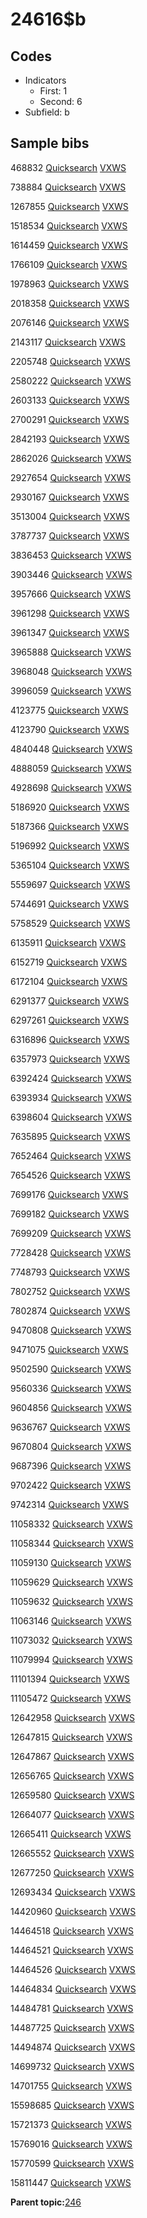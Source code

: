 # 24616$b

## Codes

-   Indicators
    -   First: 1
    -   Second: 6
-   Subfield: b

## Sample bibs

468832 [Quicksearch](https://search.library.yale.edu/catalog/468832) [VXWS](http://prodorbis.library.yale.edu:7014/vxws/GetHoldingsService?bibId=468832)

738884 [Quicksearch](https://search.library.yale.edu/catalog/738884) [VXWS](http://prodorbis.library.yale.edu:7014/vxws/GetHoldingsService?bibId=738884)

1267855 [Quicksearch](https://search.library.yale.edu/catalog/1267855) [VXWS](http://prodorbis.library.yale.edu:7014/vxws/GetHoldingsService?bibId=1267855)

1518534 [Quicksearch](https://search.library.yale.edu/catalog/1518534) [VXWS](http://prodorbis.library.yale.edu:7014/vxws/GetHoldingsService?bibId=1518534)

1614459 [Quicksearch](https://search.library.yale.edu/catalog/1614459) [VXWS](http://prodorbis.library.yale.edu:7014/vxws/GetHoldingsService?bibId=1614459)

1766109 [Quicksearch](https://search.library.yale.edu/catalog/1766109) [VXWS](http://prodorbis.library.yale.edu:7014/vxws/GetHoldingsService?bibId=1766109)

1978963 [Quicksearch](https://search.library.yale.edu/catalog/1978963) [VXWS](http://prodorbis.library.yale.edu:7014/vxws/GetHoldingsService?bibId=1978963)

2018358 [Quicksearch](https://search.library.yale.edu/catalog/2018358) [VXWS](http://prodorbis.library.yale.edu:7014/vxws/GetHoldingsService?bibId=2018358)

2076146 [Quicksearch](https://search.library.yale.edu/catalog/2076146) [VXWS](http://prodorbis.library.yale.edu:7014/vxws/GetHoldingsService?bibId=2076146)

2143117 [Quicksearch](https://search.library.yale.edu/catalog/2143117) [VXWS](http://prodorbis.library.yale.edu:7014/vxws/GetHoldingsService?bibId=2143117)

2205748 [Quicksearch](https://search.library.yale.edu/catalog/2205748) [VXWS](http://prodorbis.library.yale.edu:7014/vxws/GetHoldingsService?bibId=2205748)

2580222 [Quicksearch](https://search.library.yale.edu/catalog/2580222) [VXWS](http://prodorbis.library.yale.edu:7014/vxws/GetHoldingsService?bibId=2580222)

2603133 [Quicksearch](https://search.library.yale.edu/catalog/2603133) [VXWS](http://prodorbis.library.yale.edu:7014/vxws/GetHoldingsService?bibId=2603133)

2700291 [Quicksearch](https://search.library.yale.edu/catalog/2700291) [VXWS](http://prodorbis.library.yale.edu:7014/vxws/GetHoldingsService?bibId=2700291)

2842193 [Quicksearch](https://search.library.yale.edu/catalog/2842193) [VXWS](http://prodorbis.library.yale.edu:7014/vxws/GetHoldingsService?bibId=2842193)

2862026 [Quicksearch](https://search.library.yale.edu/catalog/2862026) [VXWS](http://prodorbis.library.yale.edu:7014/vxws/GetHoldingsService?bibId=2862026)

2927654 [Quicksearch](https://search.library.yale.edu/catalog/2927654) [VXWS](http://prodorbis.library.yale.edu:7014/vxws/GetHoldingsService?bibId=2927654)

2930167 [Quicksearch](https://search.library.yale.edu/catalog/2930167) [VXWS](http://prodorbis.library.yale.edu:7014/vxws/GetHoldingsService?bibId=2930167)

3513004 [Quicksearch](https://search.library.yale.edu/catalog/3513004) [VXWS](http://prodorbis.library.yale.edu:7014/vxws/GetHoldingsService?bibId=3513004)

3787737 [Quicksearch](https://search.library.yale.edu/catalog/3787737) [VXWS](http://prodorbis.library.yale.edu:7014/vxws/GetHoldingsService?bibId=3787737)

3836453 [Quicksearch](https://search.library.yale.edu/catalog/3836453) [VXWS](http://prodorbis.library.yale.edu:7014/vxws/GetHoldingsService?bibId=3836453)

3903446 [Quicksearch](https://search.library.yale.edu/catalog/3903446) [VXWS](http://prodorbis.library.yale.edu:7014/vxws/GetHoldingsService?bibId=3903446)

3957666 [Quicksearch](https://search.library.yale.edu/catalog/3957666) [VXWS](http://prodorbis.library.yale.edu:7014/vxws/GetHoldingsService?bibId=3957666)

3961298 [Quicksearch](https://search.library.yale.edu/catalog/3961298) [VXWS](http://prodorbis.library.yale.edu:7014/vxws/GetHoldingsService?bibId=3961298)

3961347 [Quicksearch](https://search.library.yale.edu/catalog/3961347) [VXWS](http://prodorbis.library.yale.edu:7014/vxws/GetHoldingsService?bibId=3961347)

3965888 [Quicksearch](https://search.library.yale.edu/catalog/3965888) [VXWS](http://prodorbis.library.yale.edu:7014/vxws/GetHoldingsService?bibId=3965888)

3968048 [Quicksearch](https://search.library.yale.edu/catalog/3968048) [VXWS](http://prodorbis.library.yale.edu:7014/vxws/GetHoldingsService?bibId=3968048)

3996059 [Quicksearch](https://search.library.yale.edu/catalog/3996059) [VXWS](http://prodorbis.library.yale.edu:7014/vxws/GetHoldingsService?bibId=3996059)

4123775 [Quicksearch](https://search.library.yale.edu/catalog/4123775) [VXWS](http://prodorbis.library.yale.edu:7014/vxws/GetHoldingsService?bibId=4123775)

4123790 [Quicksearch](https://search.library.yale.edu/catalog/4123790) [VXWS](http://prodorbis.library.yale.edu:7014/vxws/GetHoldingsService?bibId=4123790)

4840448 [Quicksearch](https://search.library.yale.edu/catalog/4840448) [VXWS](http://prodorbis.library.yale.edu:7014/vxws/GetHoldingsService?bibId=4840448)

4888059 [Quicksearch](https://search.library.yale.edu/catalog/4888059) [VXWS](http://prodorbis.library.yale.edu:7014/vxws/GetHoldingsService?bibId=4888059)

4928698 [Quicksearch](https://search.library.yale.edu/catalog/4928698) [VXWS](http://prodorbis.library.yale.edu:7014/vxws/GetHoldingsService?bibId=4928698)

5186920 [Quicksearch](https://search.library.yale.edu/catalog/5186920) [VXWS](http://prodorbis.library.yale.edu:7014/vxws/GetHoldingsService?bibId=5186920)

5187366 [Quicksearch](https://search.library.yale.edu/catalog/5187366) [VXWS](http://prodorbis.library.yale.edu:7014/vxws/GetHoldingsService?bibId=5187366)

5196992 [Quicksearch](https://search.library.yale.edu/catalog/5196992) [VXWS](http://prodorbis.library.yale.edu:7014/vxws/GetHoldingsService?bibId=5196992)

5365104 [Quicksearch](https://search.library.yale.edu/catalog/5365104) [VXWS](http://prodorbis.library.yale.edu:7014/vxws/GetHoldingsService?bibId=5365104)

5559697 [Quicksearch](https://search.library.yale.edu/catalog/5559697) [VXWS](http://prodorbis.library.yale.edu:7014/vxws/GetHoldingsService?bibId=5559697)

5744691 [Quicksearch](https://search.library.yale.edu/catalog/5744691) [VXWS](http://prodorbis.library.yale.edu:7014/vxws/GetHoldingsService?bibId=5744691)

5758529 [Quicksearch](https://search.library.yale.edu/catalog/5758529) [VXWS](http://prodorbis.library.yale.edu:7014/vxws/GetHoldingsService?bibId=5758529)

6135911 [Quicksearch](https://search.library.yale.edu/catalog/6135911) [VXWS](http://prodorbis.library.yale.edu:7014/vxws/GetHoldingsService?bibId=6135911)

6152719 [Quicksearch](https://search.library.yale.edu/catalog/6152719) [VXWS](http://prodorbis.library.yale.edu:7014/vxws/GetHoldingsService?bibId=6152719)

6172104 [Quicksearch](https://search.library.yale.edu/catalog/6172104) [VXWS](http://prodorbis.library.yale.edu:7014/vxws/GetHoldingsService?bibId=6172104)

6291377 [Quicksearch](https://search.library.yale.edu/catalog/6291377) [VXWS](http://prodorbis.library.yale.edu:7014/vxws/GetHoldingsService?bibId=6291377)

6297261 [Quicksearch](https://search.library.yale.edu/catalog/6297261) [VXWS](http://prodorbis.library.yale.edu:7014/vxws/GetHoldingsService?bibId=6297261)

6316896 [Quicksearch](https://search.library.yale.edu/catalog/6316896) [VXWS](http://prodorbis.library.yale.edu:7014/vxws/GetHoldingsService?bibId=6316896)

6357973 [Quicksearch](https://search.library.yale.edu/catalog/6357973) [VXWS](http://prodorbis.library.yale.edu:7014/vxws/GetHoldingsService?bibId=6357973)

6392424 [Quicksearch](https://search.library.yale.edu/catalog/6392424) [VXWS](http://prodorbis.library.yale.edu:7014/vxws/GetHoldingsService?bibId=6392424)

6393934 [Quicksearch](https://search.library.yale.edu/catalog/6393934) [VXWS](http://prodorbis.library.yale.edu:7014/vxws/GetHoldingsService?bibId=6393934)

6398604 [Quicksearch](https://search.library.yale.edu/catalog/6398604) [VXWS](http://prodorbis.library.yale.edu:7014/vxws/GetHoldingsService?bibId=6398604)

7635895 [Quicksearch](https://search.library.yale.edu/catalog/7635895) [VXWS](http://prodorbis.library.yale.edu:7014/vxws/GetHoldingsService?bibId=7635895)

7652464 [Quicksearch](https://search.library.yale.edu/catalog/7652464) [VXWS](http://prodorbis.library.yale.edu:7014/vxws/GetHoldingsService?bibId=7652464)

7654526 [Quicksearch](https://search.library.yale.edu/catalog/7654526) [VXWS](http://prodorbis.library.yale.edu:7014/vxws/GetHoldingsService?bibId=7654526)

7699176 [Quicksearch](https://search.library.yale.edu/catalog/7699176) [VXWS](http://prodorbis.library.yale.edu:7014/vxws/GetHoldingsService?bibId=7699176)

7699182 [Quicksearch](https://search.library.yale.edu/catalog/7699182) [VXWS](http://prodorbis.library.yale.edu:7014/vxws/GetHoldingsService?bibId=7699182)

7699209 [Quicksearch](https://search.library.yale.edu/catalog/7699209) [VXWS](http://prodorbis.library.yale.edu:7014/vxws/GetHoldingsService?bibId=7699209)

7728428 [Quicksearch](https://search.library.yale.edu/catalog/7728428) [VXWS](http://prodorbis.library.yale.edu:7014/vxws/GetHoldingsService?bibId=7728428)

7748793 [Quicksearch](https://search.library.yale.edu/catalog/7748793) [VXWS](http://prodorbis.library.yale.edu:7014/vxws/GetHoldingsService?bibId=7748793)

7802752 [Quicksearch](https://search.library.yale.edu/catalog/7802752) [VXWS](http://prodorbis.library.yale.edu:7014/vxws/GetHoldingsService?bibId=7802752)

7802874 [Quicksearch](https://search.library.yale.edu/catalog/7802874) [VXWS](http://prodorbis.library.yale.edu:7014/vxws/GetHoldingsService?bibId=7802874)

9470808 [Quicksearch](https://search.library.yale.edu/catalog/9470808) [VXWS](http://prodorbis.library.yale.edu:7014/vxws/GetHoldingsService?bibId=9470808)

9471075 [Quicksearch](https://search.library.yale.edu/catalog/9471075) [VXWS](http://prodorbis.library.yale.edu:7014/vxws/GetHoldingsService?bibId=9471075)

9502590 [Quicksearch](https://search.library.yale.edu/catalog/9502590) [VXWS](http://prodorbis.library.yale.edu:7014/vxws/GetHoldingsService?bibId=9502590)

9560336 [Quicksearch](https://search.library.yale.edu/catalog/9560336) [VXWS](http://prodorbis.library.yale.edu:7014/vxws/GetHoldingsService?bibId=9560336)

9604856 [Quicksearch](https://search.library.yale.edu/catalog/9604856) [VXWS](http://prodorbis.library.yale.edu:7014/vxws/GetHoldingsService?bibId=9604856)

9636767 [Quicksearch](https://search.library.yale.edu/catalog/9636767) [VXWS](http://prodorbis.library.yale.edu:7014/vxws/GetHoldingsService?bibId=9636767)

9670804 [Quicksearch](https://search.library.yale.edu/catalog/9670804) [VXWS](http://prodorbis.library.yale.edu:7014/vxws/GetHoldingsService?bibId=9670804)

9687396 [Quicksearch](https://search.library.yale.edu/catalog/9687396) [VXWS](http://prodorbis.library.yale.edu:7014/vxws/GetHoldingsService?bibId=9687396)

9702422 [Quicksearch](https://search.library.yale.edu/catalog/9702422) [VXWS](http://prodorbis.library.yale.edu:7014/vxws/GetHoldingsService?bibId=9702422)

9742314 [Quicksearch](https://search.library.yale.edu/catalog/9742314) [VXWS](http://prodorbis.library.yale.edu:7014/vxws/GetHoldingsService?bibId=9742314)

11058332 [Quicksearch](https://search.library.yale.edu/catalog/11058332) [VXWS](http://prodorbis.library.yale.edu:7014/vxws/GetHoldingsService?bibId=11058332)

11058344 [Quicksearch](https://search.library.yale.edu/catalog/11058344) [VXWS](http://prodorbis.library.yale.edu:7014/vxws/GetHoldingsService?bibId=11058344)

11059130 [Quicksearch](https://search.library.yale.edu/catalog/11059130) [VXWS](http://prodorbis.library.yale.edu:7014/vxws/GetHoldingsService?bibId=11059130)

11059629 [Quicksearch](https://search.library.yale.edu/catalog/11059629) [VXWS](http://prodorbis.library.yale.edu:7014/vxws/GetHoldingsService?bibId=11059629)

11059632 [Quicksearch](https://search.library.yale.edu/catalog/11059632) [VXWS](http://prodorbis.library.yale.edu:7014/vxws/GetHoldingsService?bibId=11059632)

11063146 [Quicksearch](https://search.library.yale.edu/catalog/11063146) [VXWS](http://prodorbis.library.yale.edu:7014/vxws/GetHoldingsService?bibId=11063146)

11073032 [Quicksearch](https://search.library.yale.edu/catalog/11073032) [VXWS](http://prodorbis.library.yale.edu:7014/vxws/GetHoldingsService?bibId=11073032)

11079994 [Quicksearch](https://search.library.yale.edu/catalog/11079994) [VXWS](http://prodorbis.library.yale.edu:7014/vxws/GetHoldingsService?bibId=11079994)

11101394 [Quicksearch](https://search.library.yale.edu/catalog/11101394) [VXWS](http://prodorbis.library.yale.edu:7014/vxws/GetHoldingsService?bibId=11101394)

11105472 [Quicksearch](https://search.library.yale.edu/catalog/11105472) [VXWS](http://prodorbis.library.yale.edu:7014/vxws/GetHoldingsService?bibId=11105472)

12642958 [Quicksearch](https://search.library.yale.edu/catalog/12642958) [VXWS](http://prodorbis.library.yale.edu:7014/vxws/GetHoldingsService?bibId=12642958)

12647815 [Quicksearch](https://search.library.yale.edu/catalog/12647815) [VXWS](http://prodorbis.library.yale.edu:7014/vxws/GetHoldingsService?bibId=12647815)

12647867 [Quicksearch](https://search.library.yale.edu/catalog/12647867) [VXWS](http://prodorbis.library.yale.edu:7014/vxws/GetHoldingsService?bibId=12647867)

12656765 [Quicksearch](https://search.library.yale.edu/catalog/12656765) [VXWS](http://prodorbis.library.yale.edu:7014/vxws/GetHoldingsService?bibId=12656765)

12659580 [Quicksearch](https://search.library.yale.edu/catalog/12659580) [VXWS](http://prodorbis.library.yale.edu:7014/vxws/GetHoldingsService?bibId=12659580)

12664077 [Quicksearch](https://search.library.yale.edu/catalog/12664077) [VXWS](http://prodorbis.library.yale.edu:7014/vxws/GetHoldingsService?bibId=12664077)

12665411 [Quicksearch](https://search.library.yale.edu/catalog/12665411) [VXWS](http://prodorbis.library.yale.edu:7014/vxws/GetHoldingsService?bibId=12665411)

12665552 [Quicksearch](https://search.library.yale.edu/catalog/12665552) [VXWS](http://prodorbis.library.yale.edu:7014/vxws/GetHoldingsService?bibId=12665552)

12677250 [Quicksearch](https://search.library.yale.edu/catalog/12677250) [VXWS](http://prodorbis.library.yale.edu:7014/vxws/GetHoldingsService?bibId=12677250)

12693434 [Quicksearch](https://search.library.yale.edu/catalog/12693434) [VXWS](http://prodorbis.library.yale.edu:7014/vxws/GetHoldingsService?bibId=12693434)

14420960 [Quicksearch](https://search.library.yale.edu/catalog/14420960) [VXWS](http://prodorbis.library.yale.edu:7014/vxws/GetHoldingsService?bibId=14420960)

14464518 [Quicksearch](https://search.library.yale.edu/catalog/14464518) [VXWS](http://prodorbis.library.yale.edu:7014/vxws/GetHoldingsService?bibId=14464518)

14464521 [Quicksearch](https://search.library.yale.edu/catalog/14464521) [VXWS](http://prodorbis.library.yale.edu:7014/vxws/GetHoldingsService?bibId=14464521)

14464526 [Quicksearch](https://search.library.yale.edu/catalog/14464526) [VXWS](http://prodorbis.library.yale.edu:7014/vxws/GetHoldingsService?bibId=14464526)

14464834 [Quicksearch](https://search.library.yale.edu/catalog/14464834) [VXWS](http://prodorbis.library.yale.edu:7014/vxws/GetHoldingsService?bibId=14464834)

14484781 [Quicksearch](https://search.library.yale.edu/catalog/14484781) [VXWS](http://prodorbis.library.yale.edu:7014/vxws/GetHoldingsService?bibId=14484781)

14487725 [Quicksearch](https://search.library.yale.edu/catalog/14487725) [VXWS](http://prodorbis.library.yale.edu:7014/vxws/GetHoldingsService?bibId=14487725)

14494874 [Quicksearch](https://search.library.yale.edu/catalog/14494874) [VXWS](http://prodorbis.library.yale.edu:7014/vxws/GetHoldingsService?bibId=14494874)

14699732 [Quicksearch](https://search.library.yale.edu/catalog/14699732) [VXWS](http://prodorbis.library.yale.edu:7014/vxws/GetHoldingsService?bibId=14699732)

14701755 [Quicksearch](https://search.library.yale.edu/catalog/14701755) [VXWS](http://prodorbis.library.yale.edu:7014/vxws/GetHoldingsService?bibId=14701755)

15598685 [Quicksearch](https://search.library.yale.edu/catalog/15598685) [VXWS](http://prodorbis.library.yale.edu:7014/vxws/GetHoldingsService?bibId=15598685)

15721373 [Quicksearch](https://search.library.yale.edu/catalog/15721373) [VXWS](http://prodorbis.library.yale.edu:7014/vxws/GetHoldingsService?bibId=15721373)

15769016 [Quicksearch](https://search.library.yale.edu/catalog/15769016) [VXWS](http://prodorbis.library.yale.edu:7014/vxws/GetHoldingsService?bibId=15769016)

15770599 [Quicksearch](https://search.library.yale.edu/catalog/15770599) [VXWS](http://prodorbis.library.yale.edu:7014/vxws/GetHoldingsService?bibId=15770599)

15811447 [Quicksearch](https://search.library.yale.edu/catalog/15811447) [VXWS](http://prodorbis.library.yale.edu:7014/vxws/GetHoldingsService?bibId=15811447)

**Parent topic:**[246](../../tags/246/246.md)

